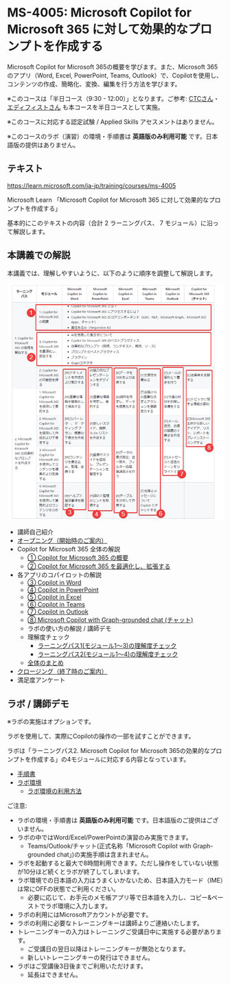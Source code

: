 # MS-4005: Microsoft Copilot for Microsoft 365 に対して効果的なプロンプトを作成する

Microsoft Copilot for Microsoft 365の概要を学びます。また、Microsoft 365 のアプリ（Word, Excel, PowerPoint, Teams, Outlook）で、Copilotを使用し、コンテンツの作成、簡略化、変換、編集を行う方法を学びます。

※このコースは「半日コース（9:30 - 12:00）」となります。ご参考: [CTCさん](https://www.school.ctc-g.co.jp/course/P807.html)・[エディフィストさん](https://www.edifist.co.jp/course/MSCMS4005AM) も本コースを半日コースとして実施。

※このコースに対応する認定試験 / Applied Skills アセスメントはありません。

※このコースのラボ（演習）の環境・手順書は **英語版のみ利用可能** です。日本語版の提供はありません。

## テキスト

https://learn.microsoft.com/ja-jp/training/courses/ms-4005

Microsoft Learn 「Microsoft Copilot for Microsoft 365 に対して効果的なプロンプトを作成する」

基本的にこのテキストの内容（合計 2 ラーニングパス、 7 モジュール）に沿って解説します。

<!--
<style>
  .training tr td { border: 1px solid gray; }
  .training tr th { border: 1px solid gray; }
  .general { background-color: #ffb; }
  .word { background-color: lightblue; }
  .ppt { background-color: orange; }
  .xls { background-color: lightgreen; }
  .teams { background-color: #CCF; }
  .outlook { background-color: #EEF; }
  .chat { background-color: pink; }
</style>
<table class="training">
  <tr>
    <th>ラーニング パス</th>
    <th>モジュール</th>
    <th class="word">Microsoft Copilot in Word</th>
    <th class="ppt">Microsoft Copilot in PowerPoint</th>
    <th class="xls">Microsoft Copilot in Excel</th>
    <th class="teams">Microsoft Copilot in Teams</th>
    <th class="outlook">Microsoft Copilot in Outlook</th>
    <th class="chat">Copilot for Microsoft 365 (チャット)</th>
  </tr>
  <tr>
    <td rowspan=3>1. Copilot for Microsoft 365 の使用を開始する</td>
    <td class="general">1. Copilot for Microsoft 365 の概要</td>
    <td colspan=6 class="general">
      <ul>
        <li>Copilot for Microsoft 365 とは？
        <li>Copilot for Microsoft 365 にアクセスするには？
        <li>Copilot for Microsoft 365 のコアコンポーネント（LLM、NLP、Microsoft Graph、Microsoft 365 Apps、チャット）
        <li>責任あるAI（Responsive AI）
      </ul>
    </td>
  </tr>
  <tr>
    <td>2. Copilot for Microsoft 365 の可能性を探る
    <td class="word">[W]ドキュメントを作成および集計する
    <td class="ppt">[P]魅力的なプレゼンテーションをデザインする
    <td class="xls">[X]データを分析および変換する
    <td class="teams">[T]生産性を高める
    <td class="outlook">[O]メールの要約と下書きを行う
    <td class="chat">[C]従業員を支援する
  </tr>
  <tr>
    <td class="general">3. Copilot for Microsoft 365 を最適化し、拡張する
    <td colspan=6 class="general">
      <ul>
        <li>AIを活用した働き方について
        <li>Copilot for Microsoft 365 のベストプラクティス
        <li>効果的なプロンプト（目標、コンテキスト、期待、ソース）
        <li>プロンプトのベストプラクティス
        <li>プラグイン
        <li>Graphコネクタ
      </ul>
    </td>
  </tr>
  <tr>
    <td rowspan=4>2. Microsoft Copilot for Microsoft 365 の効果的なプロンプトを作成する</td>
    <td>1. Microsoft Copilot for Microsoft 365 を使用して要約する
    <td class="word">[W]重要な情報を簡素化して抽出する
    <td class="ppt">[P]重要な情報を特定し、要約する
    <td class="xls">[X]傾向を特定し、データを視覚化する
    <td class="teams">[T]会議からの重要な決定とアクションを強調表示する
    <td class="outlook">[O]今週の状況を把握し準備をする
    <td class="chat">[C]トピックに関する情報の要約
  </tr>
  <tr>
    <td>2. Microsoft Copilot for Microsoft 365 を使用して作成および下書きする
    <td class="word">[W]カバー レター、マーケティング プラン、概要の下書きを作成する
    <td class="ppt">[P]新しいスライド、議題、To Do リストを作成する
    <td>
    <td>
    <td class="outlook">[O]メール、返信、会議の議題の下書きを作成する
    <td class="chat">[C]Microsoft 365 全体から新しいアイデア、リスト、レポートをブレインストーミングする
  </tr>
  <tr>
    <td>3. Microsoft Copilot for Microsoft 365 を使用してコンテンツを編集および変換する
    <td class="word">[W]コンテンツを書き込み、整理、変換する
    <td class="ppt">[P]画像やスライドを追加し、プレゼンテーションを整理する
    <td class="xls">[X]データの書式設定、並べ替え、フィルター処理、強調表示を行う
    <td>
    <td class="outlook">[O]メッセージと返信のトーンをリライトする
    <td>
  </tr>
  <tr>
    <td>4. Microsoft Copilot for Microsoft 365 を使用して質問およびコンテンツを分析する
    <td class="word">[W]ヘルプと推奨事項を確認する
    <td class="ppt">[P]設計と整理のヒントを取得する
    <td class="xls">[X]テーブルを分析して作業する
    <td class="teams">[T]会議とメッセージについて Copilot とチャットする
    <td class="outlook">
    <td>
  </tr>
</table>
-->

<!--
<ul>
  <li class="general">[Copilot for Microsoft 365 の概要、最適化、拡張](01-overview.md)
  <li class="word">[Word の Copilot](02-word.md)
  <li class="ppt">[PowerPoint の Copilot](03-powerpoint.md)
  <li class="xls">[Excel の Copilot](04-excel.md)
  <li class="teams">[Teams の Copilot](05-teams.md)
  <li class="outlook">[Outlook の Copilot](06-outlook.md)
  <li class="chat">[Chat の Copilot](07-chat.md)
</ul>
-->

## 本講義での解説

本講義では、理解しやすいように、以下のように順序を調整して解説します。

![alt text](image.png)

- 講師自己紹介
- [オープニング（開始時のご案内）](../opening.md)
- Copilot for Microsoft 365 全体の解説
  - [ ① Copilot for Microsoft 365 の概要](01-overview.md)
  - [ ② Copilot for Microsoft 365 を最適化し、拡張する](02-extend.md)
- 各アプリのコパイロットの解説
  - [ ③ Copilot in Word](03-word.md)
  - [ ④ Copilot in PowerPoint](04-powerpoint.md)
  - [ ⑤ Copilot in Excel](05-excel.md)
  - [ ⑥ Copilot in Teams](06-teams.md)
  - [ ⑦ Copilot in Outlook](07-outlook.md)
  - [ ⑧ Microsoft Copilot with Graph-grounded chat (チャット)](08-chat.md)
  - ラボの使い方の解説 / 講師デモ
  - 理解度チェック
    - [ラーニングパス1(モジュール1～3)の理解度チェック](https://learn.microsoft.com/ja-jp/training/paths/get-started-with-microsoft-365-copilot/)
    - [ラーニングパス2(モジュール1～4)の理解度チェック](https://learn.microsoft.com/ja-jp/training/paths/craft-effective-prompts-copilot-microsoft-365/)
  - [全体のまとめ](matome.md)
- [クロージング（終了時のご案内）](../closing-cloudslice.md)
- 満足度アンケート


## ラボ / 講師デモ

※ラボの実施はオプションです。

ラボを使用して、実際にCopilotの操作の一部を試すことができます。

ラボは「ラーニングパス2. Microsoft Copilot for Microsoft 365の効果的なプロンプトを作成する」の4モジュールに対応する内容となっています。

- [手順書](https://github.com/MicrosoftLearning/MS-4005-Craft-effective-prompts-for-Microsoft-Copilot-for-Microsoft-365/tree/master/Instructions/Labs)
- [ラボ環境](https://esi.learnondemand.net/)
  - [ラボ環境の利用方法](../ラボ環境の利用方法.pdf)

ご注意:
- ラボの環境・手順書は **英語版のみ利用可能** です。日本語版のご提供はございません。
- ラボの中ではWord/Excel/PowerPointの演習のみ実施できます。
  - Teams/Outlook/チャット(正式名称「Microsoft Copilot with Graph-grounded chat」)の実施手順は含まれません。
- ラボを起動すると最大で8時間利用できます。ただし操作をしていない状態が10分ほど続くとラボが終了してしまいます。
- ラボ環境での日本語の入力はうまくいかないため、日本語入力モード（IME）は常にOFFの状態でご利用ください。
  - 必要に応じて、お手元のメモ帳アプリ等で日本語を入力し、コピー&ペーストでラボ環境に入力します。
- ラボの利用にはMicrosoftアカウントが必要です。
- ラボの利用に必要なトレーニングキーは講師よりご連絡いたします。
- トレーニングキーの入力はトレーニングご受講日中に実施する必要があります。
  - ご受講日の翌日以降はトレーニングキーが無効となります。
  - 新しいトレーニングキーの発行はできません。
- ラボはご受講後3日後までご利用いただけます。
  - 延長はできません。
